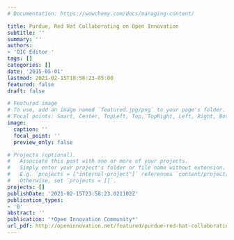 ```yaml
---
# Documentation: https://wowchemy.com/docs/managing-content/

title: Purdue, Red Hat Collaborating on Open Innovation
subtitle: ''
summary: ''
authors:
- 'OIC Editor '
tags: []
categories: []
date: '2015-05-01'
lastmod: 2021-02-15T18:58:23-05:00
featured: false
draft: false

# Featured image
# To use, add an image named `featured.jpg/png` to your page's folder.
# Focal points: Smart, Center, TopLeft, Top, TopRight, Left, Right, BottomLeft, Bottom, BottomRight.
image:
  caption: ''
  focal_point: ''
  preview_only: false

# Projects (optional).
#   Associate this post with one or more of your projects.
#   Simply enter your project's folder or file name without extension.
#   E.g. `projects = ["internal-project"]` references `content/project/deep-learning/index.md`.
#   Otherwise, set `projects = []`.
projects: []
publishDate: '2021-02-15T23:58:23.021102Z'
publication_types:
- '0'
abstract: ''
publication: '*Open Innovation Community*'
url_pdf: http://openinnovation.net/featured/purdue-red-hat-collaborating-on-open-innovation/
---
```

